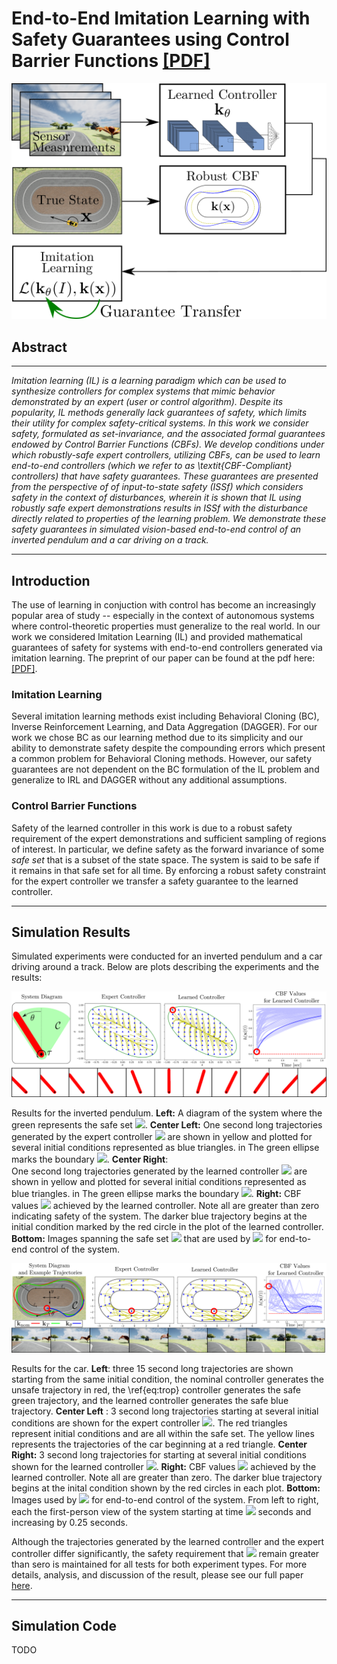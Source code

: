 <script src="https://polyfill.io/v3/polyfill.min.js?features=es6"></script>
<script id="MathJax-script" async src="https://cdn.jsdelivr.net/npm/mathjax@3/es5/tex-mml-chtml.js"></script>

# End-to-End Imitation Learning with Safety Guarantees using Control Barrier Functions [[PDF]](https://www.rkcosner.com/assets/files/e2eIlCBF.pdf)

<p align="center">
 <img src="figures/overview_figure.png" />
</p>


## Abstract
--- 
*Imitation learning (IL) is a learning paradigm 
which can be used to synthesize controllers for complex systems that mimic behavior demonstrated by an expert (user or control algorithm). Despite its popularity, IL methods generally lack guarantees of safety, which limits their utility for complex safety-critical systems. In this work we consider safety, formulated as set-invariance, and the associated formal guarantees endowed by Control Barrier Functions (CBFs). We develop conditions under which robustly-safe expert controllers, utilizing CBFs, can be used to learn end-to-end controllers (which we refer to as \textit{CBF-Compliant} controllers) that have safety guarantees. These guarantees are presented from the perspective of of input-to-state safety (ISSf) which considers safety in the context of disturbances, wherein it is shown that IL using  robustly safe expert demonstrations results in ISSf with the disturbance directly related to properties of the learning problem.  We demonstrate these safety guarantees in simulated vision-based end-to-end control of an inverted pendulum and a car driving on a track.*

--- 

## Introduction 
The use of learning in conjuction with control has become an increasingly popular area of study -- especially in the context of autonomous systems where control-theoretic properties must generalize to the real world. In our work we considered Imitation Learning (IL) and provided mathematical guarantees of safety for systems with end-to-end controllers generated via imitation learning. The preprint of our paper can be found at the pdf here: [[PDF]](https://www.rkcosner.com/assets/files/e2eIlCBF.pdf). 

### Imitation Learning
Several imitation learning methods exist including Behavioral Cloning (BC), Inverse Reinforcement Learning, and Data Aggregation (DAGGER). For our work we chose BC as our learning method due to its simplicity and our ability to demonstrate safety despite the compounding errors which present a common problem for Behavioral Cloning methods. However, our safety guarantees are not dependent on the BC formulation of the IL problem and generalize to IRL and DAGGER without any additional assumptions. 

### Control Barrier Functions

Safety of the learned controller in this work is due to a robust safety requirement of the expert demonstrations and sufficient sampling of regions of interest. In particular, we define safety as the forward invariance of some *safe set* that is a subset of the state space. The system is said to be safe if it remains in that safe set for all time. By enforcing a robust safety constraint for the expert controller we transfer a safety guarantee to the learned controller. 

---

## Simulation Results 

Simulated experiments were conducted for an inverted pendulum and a car driving around a track. Below are plots describing the experiments and the results: 


<p align="center">
 <img src="figures/ip_results_wide.png" />
</p>

Results for the inverted pendulum. **Left:** A diagram of the system where the green represents the safe set <img src="https://render.githubusercontent.com/render/math?math=\mathcal{C}">. 
**Center Left:** One second long trajectories generated by the expert controller <img src="https://render.githubusercontent.com/render/math?math=\mathbf{k}_T"> are shown in yellow and plotted for several initial conditions represented as blue triangles. in The green ellipse marks the boundary <img src="https://render.githubusercontent.com/render/math?math=\partial \mathcal{C}">. 
**Center Right**:  
One second long trajectories generated by the learned controller <img src="https://render.githubusercontent.com/render/math?math=\mathbf{k}_\theta"> are shown in yellow and plotted for several initial conditions represented as blue triangles. in The green ellipse marks the boundary <img src="https://render.githubusercontent.com/render/math?math=\partial \mathcal{C}">. 
**Right:** CBF  values <img src="https://render.githubusercontent.com/render/math?math=h (\mathbf{x}(t))"> achieved by the learned controller. Note all are greater than zero indicating safety of the system. The darker blue trajectory begins at the initial condition marked by the red circle in the plot of the learned controller. **Bottom:** Images spanning the safe set <img src="https://render.githubusercontent.com/render/math?math=\mathcal{C}"> that are used by <img src="https://render.githubusercontent.com/render/math?math=\mathbf{k}_\theta"> for end-to-end control of the system. 

<p align="center">
 <img src="figures/car_results_wide.png" />
</p>

Results for the car. **Left**: three 15 second long trajectories are shown starting from the same initial condition, the nominal controller generates the unsafe trajectory in red, the \ref{eq:trop} controller generates the safe green trajectory, and the learned controller generates the safe blue trajectory. **Center Left** :  3 second long trajectories starting at several initial conditions are shown for the expert controller <img src="https://render.githubusercontent.com/render/math?math=\mathbf{k}_T">. The red triangles represent initial conditions and are all within the safe set. The yellow lines represents the trajectories of the car beginning at a red triangle. 
**Center Right:**  3 second long trajectories for starting at several initial conditions shown for the learned controller <img src="https://render.githubusercontent.com/render/math?math=\mathbf{k}_\theta">. 
**Right:** CBF values <img src="https://render.githubusercontent.com/render/math?math=\min \{h_1(\mathbf{x}(t)), h_2(\mathbf{x}(t))\}"> achieved by the learned controller. Note all are greater than zero. The darker blue trajectory begins at the inital condition shown by the red circles in each plot. 
**Bottom:** Images used by <img src="https://render.githubusercontent.com/render/math?math=\mathbf{k}_\theta"> for end-to-end control of the system. From left to right, each the first-person view of the system starting at time <img src="https://render.githubusercontent.com/render/math?math=t= 0"> seconds and increasing by 0.25 seconds.

Although the trajectories generated by the learned controller and the expert controller differ significantly, the safety requirement that <img src="https://render.githubusercontent.com/render/math?math=h(\mathbf{x})"> remain greater than sero is maintained for all tests for both experiment types. For more details, analysis, and discussion of the result, please see our full paper [here](https://www.rkcosner.com/assets/files/e2eIlCBF.pdf). 


--- 

## Simulation Code

TODO 